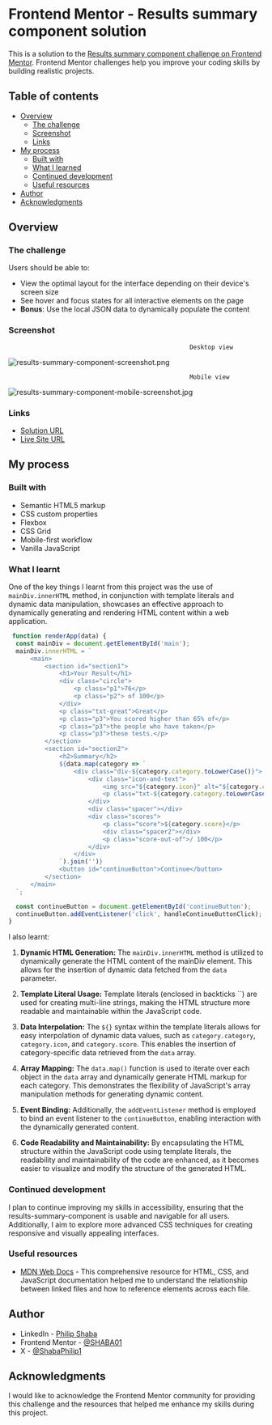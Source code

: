 # Frontend Mentor - Results summary component solution

This is a solution to the [Results summary component challenge on Frontend Mentor](https://www.frontendmentor.io/challenges/results-summary-component-CE_K6s0maV). Frontend Mentor challenges help you improve your coding skills by building realistic projects. 

## Table of contents

- [Overview](#overview)
  - [The challenge](#the-challenge)
  - [Screenshot](#screenshot)
  - [Links](#links)
- [My process](#my-process)
  - [Built with](#built-with)
  - [What I learned](#what-i-learned)
  - [Continued development](#continued-development)
  - [Useful resources](#useful-resources)
- [Author](#author)
- [Acknowledgments](#acknowledgments)

## Overview

### The challenge

Users should be able to:

- View the optimal layout for the interface depending on their device's screen size
- See hover and focus states for all interactive elements on the page
- **Bonus**: Use the local JSON data to dynamically populate the content

### Screenshot

                                                      Desktop view
![results-summary-component-screenshot.png](./assets/images/results-summary-component-screenshot.png)


                                                      Mobile view
![results-summary-component-mobile-screenshot.jpg](./assets/images/results-summary-component-mobile-screenshot.jpg)



### Links

- [Solution URL](https://github.com/SHABA01/results-summary-component)
- [Live Site URL](https://shaba01.github.io/results-summary-component)

## My process

### Built with

- Semantic HTML5 markup
- CSS custom properties
- Flexbox
- CSS Grid
- Mobile-first workflow
- Vanilla JavaScript

### What I learnt

One of the key things I learnt from this project was the use of `mainDiv.innerHTML` method, in conjunction with template literals and dynamic data manipulation, showcases an effective approach to dynamically generating and rendering HTML content within a web application.

```javascript
 function renderApp(data) {
  const mainDiv = document.getElementById('main');
  mainDiv.innerHTML = `
      <main>
          <section id="section1">
              <h1>Your Result</h1>
              <div class="circle">
                  <p class="p1">76</p>
                  <p class="p2"> of 100</p>
              </div>
              <p class="txt-great">Great</p>
              <p class="p3">You scored higher than 65% of</p>
              <p class="p3">the people who have taken</p>
              <p class="p3">these tests.</p>
          </section>
          <section id="section2">
              <h2>Summary</h2>
              ${data.map(category => `
                  <div class="div-${category.category.toLowerCase()}">
                      <div class="icon-and-text">
                          <img src="${category.icon}" alt="${category.category} icon" class="icon-${category.category.toLowerCase()}" />
                          <p class="txt-${category.category.toLowerCase()}">${category.category}</p>
                      </div>
                      <div class="spacer"></div>
                      <div class="scores">
                          <p class="score">${category.score}</p>
                          <div class="spacer2"></div>
                          <p class="score-out-of">/ 100</p>
                      </div>
                  </div>
              `).join('')}
              <button id="continueButton">Continue</button>
          </section>
      </main>
  `;

  const continueButton = document.getElementById('continueButton');
  continueButton.addEventListener('click', handleContinueButtonClick);
}
```
I also learnt:

 1. __Dynamic HTML Generation:__ The `mainDiv.innerHTML` method is utilized to dynamically generate the HTML content of the mainDiv element. This allows for the insertion of dynamic data fetched from the `data` parameter.

 2. __Template Literal Usage:__ Template literals (enclosed in backticks ``) are used for creating multi-line strings, making the HTML structure more readable and maintainable within the JavaScript code.
 
 3. __Data Interpolation:__ The `${}` syntax within the template literals allows for easy interpolation of dynamic data values, such as `category.category`, `category.icon`, and `category.score`. This enables the insertion of category-specific data retrieved from the `data` array.
 
 4. __Array Mapping:__ The `data.map()` function is used to iterate over each object in the `data` array and dynamically generate HTML markup for each category. This demonstrates the flexibility of JavaScript's array manipulation methods for generating dynamic content.
 
 5. __Event Binding:__ Additionally, the `addEventListener` method is employed to bind an event listener to the `continueButton`, enabling interaction with the dynamically generated content.
 
 6. __Code Readability and Maintainability:__ By encapsulating the HTML structure within the JavaScript code using template literals, the readability and maintainability of the code are enhanced, as it becomes easier to visualize and modify the structure of the generated HTML.

### Continued development

I plan to continue improving my skills in accessibility, ensuring that the results-summary-component is usable and navigable for all users. Additionally, I aim to explore more advanced CSS techniques for creating responsive and visually appealing interfaces.

### Useful resources

- [MDN Web Docs](https://developer.mozilla.org/en-US) - This comprehensive resource for HTML, CSS, and JavaScript documentation helped me to understand the relationship between linked files and how to reference elements across each file.

## Author

- LinkedIn - [Philip Shaba](https://www.linkedin.com/in/philip-shaba-0879a5150)
- Frontend Mentor - [@SHABA01](https://www.frontendmentor.io/profile/SHABA01)
- X - [@ShabaPhilip1](https://www.twitter.com/ShabaPhilip1)

## Acknowledgments

I would like to acknowledge the Frontend Mentor community for providing this challenge and the resources that helped me enhance my skills during this project.